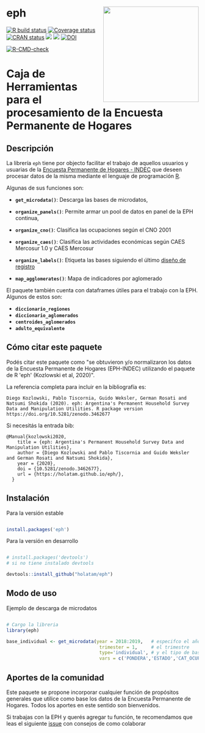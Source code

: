 
# eph <a><img src='man/figures/logo.png' align="right" height="250" /></a>

<!-- badges: start -->
[![R build status](https://github.com/holatam/eph/workflows/R-CMD-check/badge.svg)](https://github.com/holatam/eph/actions)
[![Coverage
status](https://codecov.io/gh/holatam/eph/branch/master/graph/badge.svg)](https://app.codecov.io/gh/holatam/eph?branch=master)
[![CRAN status](https://www.r-pkg.org/badges/version/eph)](https://cran.r-project.org/package=eph)
[![](http://cranlogs.r-pkg.org/badges/grand-total/eph?color=blue)](https://cran.r-project.org/package=eph)
[![](http://cranlogs.r-pkg.org/badges/last-month/eph?color=blue)](https://cran.r-project.org/package=eph)
[![DOI](https://zenodo.org/badge/142294444.svg)](https://zenodo.org/badge/latestdoi/142294444)

[![R-CMD-check](https://github.com/holatam/eph/actions/workflows/R-CMD-check.yaml/badge.svg)](https://github.com/holatam/eph/actions/workflows/R-CMD-check.yaml)
<!-- badges: end -->

# Caja de Herramientas para el procesamiento de la Encuesta Permanente de Hogares

## Descripción
La librería `eph` tiene por objecto facilitar el trabajo de aquellos usuarios y usuarias de la [Encuesta Permanente de Hogares - INDEC](https://www.indec.gob.ar/bases-de-datos.asp) que deseen procesar datos de la misma mediante el lenguaje de programación [R](https://www.r-project.org/).


Algunas de sus funciones son:

- **`get_microdata()`**: Descarga las bases de microdatos,

- **`organize_panels()`**: Permite armar un pool de datos en panel de la EPH continua,

- **`organize_cno()`**: Clasifica las ocupaciones según el CNO 2001

- **`organize_caes()`**: Clasifica las actividades económicas según CAES Mercosur 1.0 y CAES Mercosur

- **`organize_labels()`**: Etiqueta las bases siguiendo el último [diseño de registro](https://www.indec.gob.ar/ftp/cuadros/menusuperior/eph/EPH_registro_t218.pdf)

- **`map_agglomerates()`**: Mapa de indicadores por aglomerado


El paquete también cuenta con dataframes útiles para el trabajo con la EPH. Algunos de estos son:

- **`diccionario_regiones`**
- **`diccionario_aglomerados`**
- **`centroides_aglomerados`**
- **`adulto_equivalente`**

## Cómo citar este paquete

Podés citar este paquete como "se obtuvieron y/o normalizaron los datos de la Encuesta Permanente de Hogares (EPH-INDEC) utilizando el paquete de R 'eph' (Kozlowski et al, 2020)".   
   
La referencia completa para incluir en la bibliografía es:   
   
```
Diego Kozlowski, Pablo Tiscornia, Guido Weksler, German Rosati and Natsumi Shokida (2020). eph: Argentina's Permanent Household Survey Data and Manipulation Utilities. R package version https://doi.org/10.5281/zenodo.3462677
```

Si necesitás la entrada bib: 

```{bib}
@Manual{kozlowski2020,
    title = {eph: Argentina's Permanent Household Survey Data and Manipulation Utilities},
    author = {Diego Kozlowski and Pablo Tiscornia and Guido Weksler and German Rosati and Natsumi Shokida},
    year = {2020},
    doi = {10.5281/zenodo.3462677},
    url = {https://holatam.github.io/eph/},
  }
```

## Instalación


Para la versión estable

```r

install.packages('eph')

```

Para la versión en desarrollo 

```r

# install.packages('devtools') 
# si no tiene instalado devtools

devtools::install_github("holatam/eph")

```

## Modo de uso

Ejemplo de descarga de microdatos

```r

# Cargo la libreria
library(eph)

base_individual <- get_microdata(year = 2018:2019,   # especifco el año
                                  trimester = 1,     # el trimestre
                                  type='individual', # y el tipo de base
                                  vars = c('PONDERA','ESTADO','CAT_OCUP')) # opcionalmente, puedo especificar las variables que deseo utilizar.

```

## Aportes de la comunidad

Este paquete se propone incorporar cualquier función de propósitos generales que utilice como base los datos de la Encuesta Permanente de Hogares. Todos los aportes en este sentido son bienvenidos.

Si trabajas con la EPH y querés agregar tu función, te recomendamos que leas el siguiente [issue](https://github.com/holatam/eph/issues/5#issue-407890587) con consejos de como colaborar
